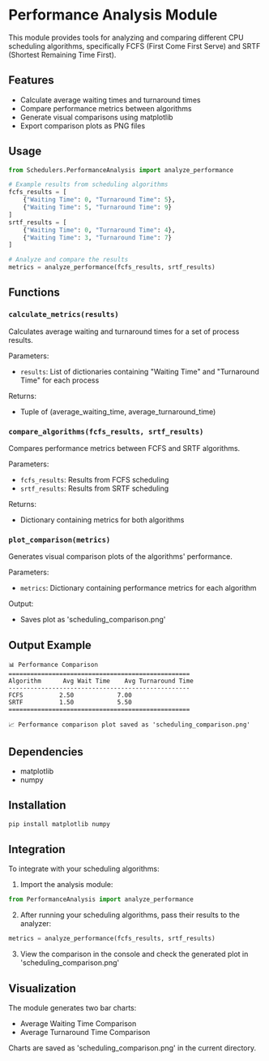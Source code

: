 # Performance Analysis Module

This module provides tools for analyzing and comparing different CPU scheduling algorithms, specifically FCFS (First Come First Serve) and SRTF (Shortest Remaining Time First).

## Features

- Calculate average waiting times and turnaround times
- Compare performance metrics between algorithms
- Generate visual comparisons using matplotlib
- Export comparison plots as PNG files

## Usage

```python
from Schedulers.PerformanceAnalysis import analyze_performance

# Example results from scheduling algorithms
fcfs_results = [
    {"Waiting Time": 0, "Turnaround Time": 5},
    {"Waiting Time": 5, "Turnaround Time": 9}
]
srtf_results = [
    {"Waiting Time": 0, "Turnaround Time": 4},
    {"Waiting Time": 3, "Turnaround Time": 7}
]

# Analyze and compare the results
metrics = analyze_performance(fcfs_results, srtf_results)
```

## Functions

### `calculate_metrics(results)`

Calculates average waiting and turnaround times for a set of process results.

Parameters:

- `results`: List of dictionaries containing "Waiting Time" and "Turnaround Time" for each process

Returns:

- Tuple of (average_waiting_time, average_turnaround_time)

### `compare_algorithms(fcfs_results, srtf_results)`

Compares performance metrics between FCFS and SRTF algorithms.

Parameters:

- `fcfs_results`: Results from FCFS scheduling
- `srtf_results`: Results from SRTF scheduling

Returns:

- Dictionary containing metrics for both algorithms

### `plot_comparison(metrics)`

Generates visual comparison plots of the algorithms' performance.

Parameters:

- `metrics`: Dictionary containing performance metrics for each algorithm

Output:

- Saves plot as 'scheduling_comparison.png'

## Output Example

```
📊 Performance Comparison
==================================================
Algorithm      Avg Wait Time    Avg Turnaround Time
--------------------------------------------------
FCFS          2.50            7.00
SRTF          1.50            5.50
==================================================

📈 Performance comparison plot saved as 'scheduling_comparison.png'
```

## Dependencies

- matplotlib
- numpy

## Installation

```bash
pip install matplotlib numpy
```

## Integration

To integrate with your scheduling algorithms:

1. Import the analysis module:

```python
from PerformanceAnalysis import analyze_performance
```

2. After running your scheduling algorithms, pass their results to the analyzer:

```python
metrics = analyze_performance(fcfs_results, srtf_results)
```

3. View the comparison in the console and check the generated plot in 'scheduling_comparison.png'

## Visualization

The module generates two bar charts:

- Average Waiting Time Comparison
- Average Turnaround Time Comparison

Charts are saved as 'scheduling_comparison.png' in the current directory.
